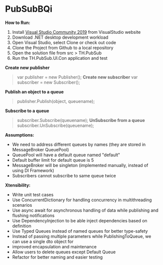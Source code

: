# PubSubBQi
__How to Run:__
1. Install [Visual Studio Community 2019](https://visualstudio.microsoft.com/thank-you-downloading-visual-studio/?sku=Community&rel=16) from VisualStudio website
2. Download .NET desktop development workload
3. Open Visual Studio, select Clone or check out code 
4. Clone the Project from Github to a local repository
5. Open the solution file from src > TH.PubSub
6. Run the TH.PubSub.UI.Con application and test

__Create new publisher__
>var publisher = new Publisher();
__Create new subscriber__
>var subscriber = new Subscriber();

__Publish an object to a queue__
>publisher.Publish(object, queuename);

__Subscribe to a queue__
>subscriber.Subscribe(queuename);
__UnSubscribe from a queue__
>subscriber.UnSubscribe(queuename);


__Assumptions:__
* We need to address different queues by names (they are stored in MessageBroker QueuePool)
* QueuePool will have a default queue named "default"
* Default buffer limit for default queue is 5
* MessageBroker will be singleton (implemented manually, instead of using DI Framework)
* Subscribers cannot subscribe to same queue twice

__Xtensibility:__
* Write unit test cases
* Use ConcurrentDictionary for handling concurrency in multithreading scenarios
* Use async await for asynchronous handling of data while publishing and flushing notifications
* Use DependencyInjection to be able inject dependencies based on definition
* Use Typed Queues instead of named queues for better type-safety
* Instead of passing multiple parameters while PublishingToQueue, we can use a single dto object for 
* improved encapsulation and maintenance
* Allow users to delete queues except Default Queue
* Refactor for better naming and easier testing

